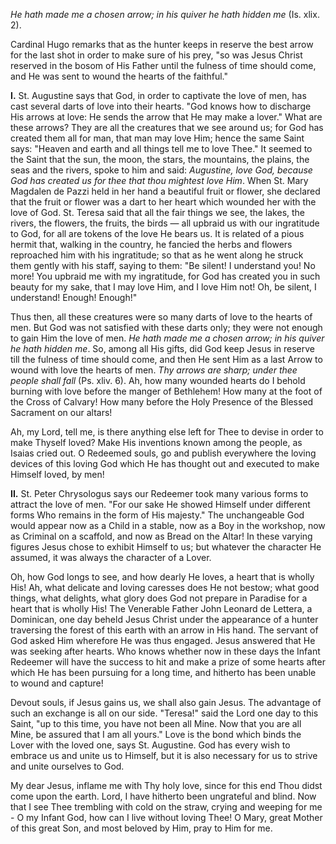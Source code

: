 
*He hath made me a chosen arrow; in his quiver he hath hidden me* (Is. xlix. 2).

Cardinal Hugo remarks that as the hunter keeps in reserve the best arrow for the last shot in order to make sure of his prey, \"so was Jesus Christ reserved in the bosom of His Father until the fulness of time should come, and He was sent to wound the hearts of the faithful.\"

**I\.** St. Augustine says that God, in order to captivate the love of men, has cast several darts of love into their hearts. \"God knows how to discharge His arrows at love: He sends the arrow that He may make a lover.\" What are these arrows? They are all the creatures that we see around us; for God has created them all for man, that man may love Him; hence the same Saint says: \"Heaven and earth and all things tell me to love Thee.\" It seemed to the Saint that the sun, the moon, the stars, the mountains, the plains, the seas and the rivers, spoke to him and said: *Augustine, love God, because God has created us for thee that thou mightest love Him*. When St. Mary Magdalen de Pazzi held in her hand a beautiful fruit or flower, she declared that the fruit or flower was a dart to her heart which wounded her with the love of God. St. Teresa said that all the fair things we see, the lakes, the rivers, the flowers, the fruits, the birds — all upbraid us with our ingratitude to God, for all are tokens of the love He bears us. It is related of a pious hermit that, walking in the country, he fancied the herbs and flowers reproached him with his ingratitude; so that as he went along he struck them gently with his staff, saying to them: \"Be silent! I understand you! No more! You upbraid me with my ingratitude, for God has created you in such beauty for my sake, that I may love Him, and I love Him not! Oh, be silent, I understand! Enough! Enough!\"

Thus then, all these creatures were so many darts of love to the hearts of men. But God was not satisfied with these darts only; they were not enough to gain Him the love of men. *He hath made me a chosen arrow; in his quiver he hath hidden me*. So, among all His gifts, did God keep Jesus in reserve till the fulness of time should come, and then He sent Him as a last Arrow to wound with love the hearts of men. *Thy arrows are sharp; under thee people shall fall* (Ps. xliv. 6). Ah, how many wounded hearts do I behold burning with love before the manger of Bethlehem! How many at the foot of the Cross of Calvary! How many before the Holy Presence of the Blessed Sacrament on our altars!

Ah, my Lord, tell me, is there anything else left for Thee to devise in order to make Thyself loved? Make His inventions known among the people, as Isaias cried out. O Redeemed souls, go and publish everywhere the loving devices of this loving God which He has thought out and executed to make Himself loved, by men!

**II\.** St. Peter Chrysologus says our Redeemer took many various forms to attract the love of men. \"For our sake He showed Himself under different forms Who remains in the form of His majesty.\" The unchangeable God would appear now as a Child in a stable, now as a Boy in the workshop, now as Criminal on a scaffold, and now as Bread on the Altar! In these varying figures Jesus chose to exhibit Himself to us; but whatever the character He assumed, it was always the character of a Lover.

Oh, how God longs to see, and how dearly He loves, a heart that is wholly His! Ah, what delicate and loving caresses does He not bestow; what good things, what delights, what glory does God not prepare in Paradise for a heart that is wholly His! The Venerable Father John Leonard de Lettera, a Dominican, one day beheld Jesus Christ under the appearance of a hunter traversing the forest of this earth with an arrow in His hand. The servant of God asked Him wherefore He was thus engaged. Jesus answered that He was seeking after hearts. Who knows whether now in these days the Infant Redeemer will have the success to hit and make a prize of some hearts after which He has been pursuing for a long time, and hitherto has been unable to wound and capture!

Devout souls, if Jesus gains us, we shall also gain Jesus. The advantage of such an exchange is all on our side. \"Teresa!\" said the Lord one day to this Saint, \"up to this time, you have not been all Mine. Now that you are all Mine, be assured that I am all yours.\" Love is the bond which binds the Lover with the loved one, says St. Augustine. God has every wish to embrace us and unite us to Himself, but it is also necessary for us to strive and unite ourselves to God.

My dear Jesus, inflame me with Thy holy love, since for this end Thou didst come upon the earth. Lord, I have hitherto been ungrateful and blind. Now that I see Thee trembling with cold on the straw, crying and weeping for me - O my Infant God, how can I live without loving Thee! O Mary, great Mother of this great Son, and most beloved by Him, pray to Him for me.

